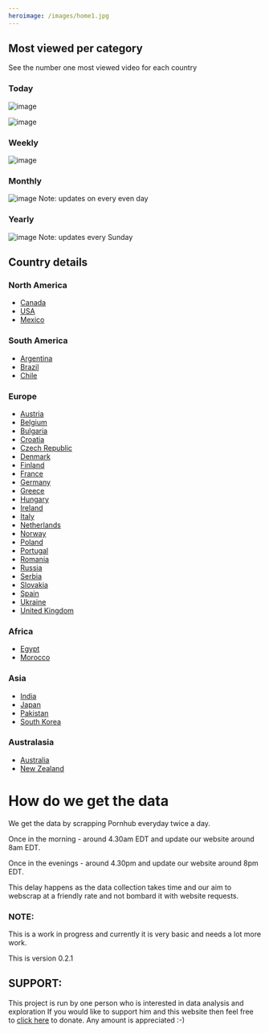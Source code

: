 ```yaml
---
heroimage: /images/home1.jpg
---
```

## Most viewed per category
See the number one most viewed video for each country
### Today
![image](/images/main/dailyWorldMap.jpeg)



![image](/images/main/daily/world-dailytop5Last7Days.jpeg)
### Weekly
![image](/images/main/weeklyWorldMap.jpeg)

### Monthly
![image](/images/main/monthlyWorldMap.jpeg)
Note: updates on every even day


### Yearly
![image](/images/main/yearyWorldMap.jpeg)
Note: updates every Sunday


## Country details

### North America

- [Canada](/country/canada)
- [USA](/country/usa)
- [Mexico](/country/mexico)


### South America
- [Argentina](/country/argentina)
- [Brazil](/country/brazil)
- [Chile](/country/chile)

### Europe
- [Austria](/country/austria)
- [Belgium](/country/belgium)
- [Bulgaria](/country/bulgaria)
- [Croatia](/country/crotia)
- [Czech Republic](/country/czech)
- [Denmark](/country/denmark)
- [Finland](/country/finland)
- [France](/country/france)
- [Germany](/country/germany)
- [Greece](/country/greece)
- [Hungary](/country/hungary)
- [Ireland](/country/ireland)
- [Italy](/country/italy)
- [Netherlands](/country/netherlands)
- [Norway](/country/norway)
- [Poland](/country/poland)
- [Portugal](/country/portugal)
- [Romania](/country/romania)
- [Russia](/country/russia)
- [Serbia](/country/serbia)
- [Slovakia](/country/slovakia)
- [Spain](/country/spain)
- [Ukraine](/country/ukraine)
- [United Kingdom](/country/uk)

### Africa
- [Egypt](/country/egypt)
- [Morocco](/country/morocco)


### Asia

- [India](/country/india)
- [Japan](/country/japan)
- [Pakistan](/country/pakistan)
- [South Korea](/country/southkorea)

### Australasia

- [Australia](/country/australia)
- [New Zealand](/country/newzealand)

# How do we get the data
We get the data by scrapping Pornhub everyday twice a day.


Once in the morning - around 4.30am EDT and update our website around 8am EDT.


Once in the evenings - around 4.30pm and update our website around 8pm EDT.



This delay happens as the data collection takes time and our aim to webscrap at a friendly rate and not bombard it with website requests.
### NOTE:
This is a work in progress and currently it is very basic and needs a lot more work.


This is version 0.2.1

## SUPPORT:
This project is run by one person who is interested in data analysis and exploration
If you would like to support him and this website then feel free to [click here](https://www.paypal.com/donate/?hosted_button_id=QHECN4KNWDCTW) to donate.
Any amount is appreciated :-)